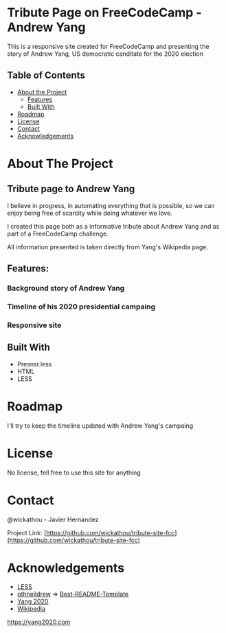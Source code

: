 <!-- PROJECT LOGO -->

# Tribute Page on FreeCodeCamp - Andrew Yang
This is a responsive site created for FreeCodeCamp and presenting the story of Andrew Yang, US democratic canditate for the 2020 election

<!-- TABLE OF CONTENTS -->
## Table of Contents

* [About the Project](#about-the-project)
  * [Features](#features)
  * [Built With](#built-with)
* [Roadmap](#roadmap)
* [License](#license)
* [Contact](#contact)
* [Acknowledgements](#acknowledgements)

<!-- ABOUT THE PROJECT -->
# About The Project
## Tribute page to Andrew Yang

I believe in progress, in automating everything that is possible, so we can enjoy being free of scarcity while doing whatever we love.

I created this page both as a informative tribute about Andrew Yang and as part of a FreeCodeCamp challenge.

All information presented is taken directly from Yang's Wikipedia page.

## Features:

### Background story of Andrew Yang
### Timeline of his 2020 presidential campaing
### Responsive site

## Built With

* Presnsr.less
* HTML
* LESS

<!-- ROADMAP -->
# Roadmap

I'll try to keep the timeline updated with Andrew Yang's campaing

<!-- LICENSE -->
# License

No license, fell free to use this site for anything

<!-- CONTACT -->
# Contact

@wickathou - Javier Hernandez

Project Link: [https://github.com/wickathou/tribute-site-fcc](https://github.com/wickathou/tribute-site-fcc)

<!-- ACKNOWLEDGEMENTS -->
# Acknowledgements

- [LESS](https://github.com/less/less.js/)
- [othneildrew](https://github.com/othneildrew) => [Best-README-Template](https://github.com/othneildrew/Best-README-Template)
- [Yang 2020](https://yang2020.com)
- [Wikipedia](https://en.wikipedia.org/wiki/Andrew_Yang)

<!-- MARKDOWN LINKS & IMAGES -->

https://yang2020.com
